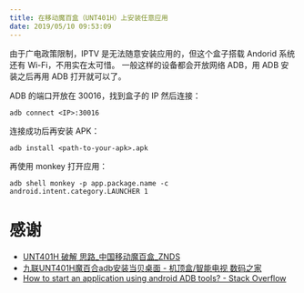 ```yaml
---
title: 在移动魔百盒（UNT401H）上安装任意应用
date: 2019/05/10 09:53:09
---
```

由于广电政策限制，IPTV 是无法随意安装应用的，但这个盒子搭载 Andorid 系统还有 Wi-Fi，不用实在太可惜。
一般这样的设备都会开放网络 ADB，用 ADB 安装之后再用 ADB 打开就可以了。
<!--more-->

ADB 的端口开放在 30016，找到盒子的 IP 然后连接：
```shell
adb connect <IP>:30016
```

连接成功后再安装 APK：
```shell
adb install <path-to-your-apk>.apk
```

再使用 monkey 打开应用：
```shell
adb shell monkey -p app.package.name -c android.intent.category.LAUNCHER 1
```

# 感谢
- [UNT401H 破解 思路_中国移动魔百盒_ZNDS](https://www.znds.com/forum.php?mod=viewthread&tid=1138683)
- [九联UNT401H魔百合adb安装当贝桌面 - 机顶盒/智能电视 数码之家](https://www.mydigit.cn/forum.php?mod=viewthread&tid=8849)
- [How to start an application using android ADB tools? - Stack Overflow](https://stackoverflow.com/a/25398877)
